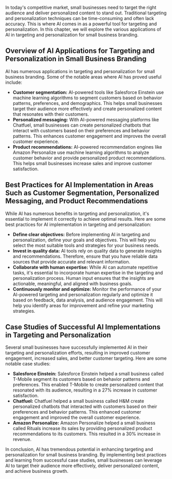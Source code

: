 
In today's competitive market, small businesses need to target the right audience and deliver personalized content to stand out. Traditional targeting and personalization techniques can be time-consuming and often lack accuracy. This is where AI comes in as a powerful tool for targeting and personalization. In this chapter, we will explore the various applications of AI in targeting and personalization for small business branding.

Overview of AI Applications for Targeting and Personalization in Small Business Branding
----------------------------------------------------------------------------------------

AI has numerous applications in targeting and personalization for small business branding. Some of the notable areas where AI has proved useful include:

* **Customer segmentation:** AI-powered tools like Salesforce Einstein use machine learning algorithms to segment customers based on behavior patterns, preferences, and demographics. This helps small businesses target their audience more effectively and create personalized content that resonates with their customers.
* **Personalized messaging:** With AI-powered messaging platforms like Chatfuel, small businesses can create personalized chatbots that interact with customers based on their preferences and behavior patterns. This enhances customer engagement and improves the overall customer experience.
* **Product recommendations:** AI-powered recommendation engines like Amazon Personalize use machine learning algorithms to analyze customer behavior and provide personalized product recommendations. This helps small businesses increase sales and improve customer satisfaction.

Best Practices for AI Implementation in Areas Such as Customer Segmentation, Personalized Messaging, and Product Recommendations
--------------------------------------------------------------------------------------------------------------------------------

While AI has numerous benefits in targeting and personalization, it's essential to implement it correctly to achieve optimal results. Here are some best practices for AI implementation in targeting and personalization:

* **Define clear objectives:** Before implementing AI in targeting and personalization, define your goals and objectives. This will help you select the most suitable tools and strategies for your business needs.
* **Invest in quality data:** AI tools rely on quality data to generate insights and recommendations. Therefore, ensure that you have reliable data sources that provide accurate and relevant information.
* **Collaborate with human expertise:** While AI can automate repetitive tasks, it's essential to incorporate human expertise in the targeting and personalization process. Human input ensures that the insights are actionable, meaningful, and aligned with business goals.
* **Continuously monitor and optimize:** Monitor the performance of your AI-powered targeting and personalization regularly and optimize it based on feedback, data analysis, and audience engagement. This will help you identify areas for improvement and refine your marketing strategies.

Case Studies of Successful AI Implementations in Targeting and Personalization
------------------------------------------------------------------------------

Several small businesses have successfully implemented AI in their targeting and personalization efforts, resulting in improved customer engagement, increased sales, and better customer targeting. Here are some notable case studies:

* **Salesforce Einstein:** Salesforce Einstein helped a small business called T-Mobile segment its customers based on behavior patterns and preferences. This enabled T-Mobile to create personalized content that resonated with its audience, resulting in a 27% increase in customer satisfaction.
* **Chatfuel:** Chatfuel helped a small business called H\&M create personalized chatbots that interacted with customers based on their preferences and behavior patterns. This enhanced customer engagement and improved the overall customer experience.
* **Amazon Personalize:** Amazon Personalize helped a small business called Rituals increase its sales by providing personalized product recommendations to its customers. This resulted in a 30% increase in revenue.

In conclusion, AI has tremendous potential in enhancing targeting and personalization for small business branding. By implementing best practices and learning from successful case studies, small businesses can leverage AI to target their audience more effectively, deliver personalized content, and achieve business growth.
